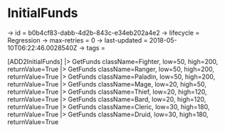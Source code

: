 # InitialFunds

-> id = b0b4cf83-dabb-4d2b-843c-e34eb202a4e2
-> lifecycle = Regression
-> max-retries = 0
-> last-updated = 2018-05-10T06:22:46.0028540Z
-> tags = 

[ADD2InitialFunds]
|> GetFunds className=Fighter, low=50, high=200, returnValue=True
|> GetFunds className=Ranger, low=50, high=200, returnValue=True
|> GetFunds className=Paladin, low=50, high=200, returnValue=True
|> GetFunds className=Mage, low=20, high=50, returnValue=True
|> GetFunds className=Thief, low=20, high=120, returnValue=True
|> GetFunds className=Bard, low=20, high=120, returnValue=True
|> GetFunds className=Cleric, low=30, high=180, returnValue=True
|> GetFunds className=Druid, low=30, high=180, returnValue=True
~~~
